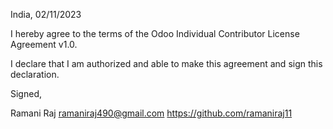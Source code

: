 India, 02/11/2023

I hereby agree to the terms of the Odoo Individual Contributor License
Agreement v1.0.

I declare that I am authorized and able to make this agreement and sign this
declaration.

Signed,

Ramani Raj ramaniraj490@gmail.com https://github.com/ramaniraj11
